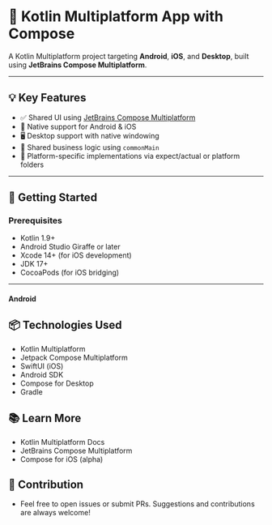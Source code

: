 # 🚀 Kotlin Multiplatform App with Compose

A Kotlin Multiplatform project targeting **Android**, **iOS**, and **Desktop**, built using **JetBrains Compose Multiplatform**.


---

## 💡 Key Features

- ✅ Shared UI using [JetBrains Compose Multiplatform](https://www.jetbrains.com/lp/compose-multiplatform/)
- 📱 Native support for Android & iOS
- 🖥️ Desktop support with native windowing
- 🧪 Shared business logic using `commonMain`
- 🔁 Platform-specific implementations via expect/actual or platform folders

---

## 🚀 Getting Started

### Prerequisites

- Kotlin 1.9+
- Android Studio Giraffe or later
- Xcode 14+ (for iOS development)
- JDK 17+
- CocoaPods (for iOS bridging)

---


#### Android

## 📦 Technologies Used
- Kotlin Multiplatform
- Jetpack Compose Multiplatform
- SwiftUI (iOS)
- Android SDK
- Compose for Desktop
- Gradle

## 📚 Learn More
- Kotlin Multiplatform Docs
- JetBrains Compose Multiplatform
- Compose for iOS (alpha)

## 🤝 Contribution
- Feel free to open issues or submit PRs. Suggestions and contributions are always welcome!
